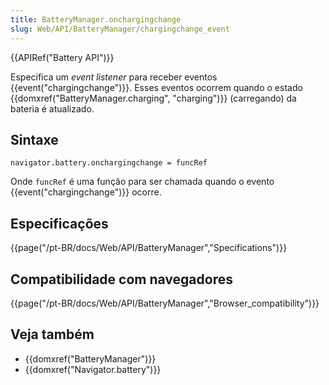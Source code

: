 ```yaml
---
title: BatteryManager.onchargingchange
slug: Web/API/BatteryManager/chargingchange_event
---
```


{{APIRef("Battery API")}}

Especifica um _event listener_ para receber eventos {{event("chargingchange")}}. Esses eventos ocorrem quando o estado {{domxref("BatteryManager.charging", "charging")}} (carregando) da bateria é atualizado.

## Sintaxe

```
navigator.battery.onchargingchange = funcRef
```

Onde `funcRef` é uma função para ser chamada quando o evento {{event("chargingchange")}} ocorre.

## Especificações

{{page("/pt-BR/docs/Web/API/BatteryManager","Specifications")}}

## Compatibilidade com navegadores

{{page("/pt-BR/docs/Web/API/BatteryManager","Browser_compatibility")}}

## Veja também

- {{domxref("BatteryManager")}}
- {{domxref("Navigator.battery")}}
